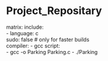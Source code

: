 # Project_Repositary
matrix:
  include:    
    - language: c  
      sudo: false # only for faster builds  
      compiler:
        - gcc
      script:  
        - gcc -o Parking Parking.c 
        - ./Parking
        
